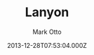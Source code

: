 ---
title: Lanyon
github: https://github.com/poole/lanyon
demo: https://lanyon.getpoole.com/
author: Mark Otto
ssg:
  - Jekyll
cms:
  - Markdown
date: 2013-12-28T07:53:04.000Z
description: A content-first, sliding sidebar theme for Jekyll.
draft: false
publish_date: '2013-12-28T07:53:04Z'
update_date: '2020-04-03T18:14:48Z'
github_star: 3022
github_fork: 2838
---